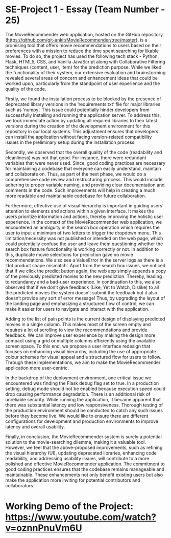 # SE-Project 1 - Essay (Team Number - 25) 

The MovieRecommender web application, hosted on the GitHub repository (https://github.com/git-ankit/MovieRecommender/tree/master), is a promising tool that offers movie recommendations to users based on their preferences with a mission to reduce the time spent searching for likable movies. To do so, the project has used the following tech stack - Python, Flask, HTML5, CSS, and Vanilla JavaScript along with Collaborative Filtering techniques (content, user, item) for the prediction purpose. While we liked the functionality of their system, our extensive evaluation and brainstorming revealed several areas of concern and enhancement ideas that could be worked upon, particularly from the standpoint of user experience and the quality of the code.

Firstly, we found the installation process to be blocked by the presence of deprecated library versions in the ‘requirements.txt’ file for major libraries such as ‘numpy’. This issue could potentially hinder developers from successfully installing and running the application server. To address this, we took immediate action by updating all required libraries to their latest versions during the creation of the development environment for this repository in our local systems. This adjustment ensures that developers can install the application without facing version-related compatibility issues in the preliminary setup during the installation process.

Secondly, we observed that the overall quality of the code (readability and cleanliness) was not that good. For instance, there were redundant variables that were never used. Since, good coding practices are necessary for maintaining a codebase that everyone can easily understand, maintain and collaborate on. Thus, as part of the next phase, we would do a comprehensive code review and restructuring process. This would include adhering to proper variable naming, and providing clear documentation and comments in the code. Such improvements will help in creating a much more readable and maintainable codebase for future collaboration.

Furthermore, effective use of visual hierarchy is important in guiding users' attention to elements and actions within a given interface. It makes the users prioritize information and actions, thereby improving the holistic user experience. In the context of the MovieRecommender web application, we encountered an ambiguity in the search box operation which requires the user to input a minimum of two letters to trigger the dropdown menu. This limitation/necessity was not published or intended on the web page, which could potentially confuse the user and leave them questioning whether the search box feature functionality is working correctly or not. In addition to this, duplicate movie selections for prediction gave no movie recommendations. We also see a ValueError in the server logs as there is a ‘dot product shape mismatch’. Apart from the search box issues, we noticed that if we click the predict button again, the web app simply appends a copy of the previously predicted movies to the new prediction. Thereby, leading to redundancy and a bad-user experience. In continuation to this, we also observed that if we don’t give feedback (Like, Yet to Watch, Dislike) to all the predicted movies the system doesn’t submit the feedback but it also doesn’t provide any sort of error message! Thus, by upgrading the layout of the landing page and emphasizing a structured flow of control, we can make it easier for users to navigate and interact with the application.

Adding to the list of pain points is the current design of displaying predicted movies in a single column. This makes most of the screen empty and requires a lot of scrolling to view the recommendations and provide feedback. We can improve user experience by making the design more compact using a grid or multiple columns efficiently using the available screen space. To this end, we propose a user interface redesign that focuses on enhancing visual hierarchy, including the use of appropriate colour schemes for visual appeal and a structured flow for users to follow. Through these implementations, we aim to make the MovieRecommender application more user-centric. 

In the backdrop of the deployment environment, one critical issue we encountered was finding the Flask debug flag set to true. In a production setting, debug mode should not be enabled because execution speed could drop causing performance degradation. There is an additional risk of unreliable security. While running the application, it became apparent that there was substantial latency and low responsiveness. Thorough testing of the production environment should be conducted to catch any such issues before they become live. We would like to ensure there are different configurations for development and production environments to improve latency and overall usability. 
				
Finally, in conclusion, the MovieRecommender system is surely a potential solution to the movie-searching dilemma, making it a valuable tool. However, we feel that the above-proposed improvements, such as refining the visual hierarchy (UI), updating deprecated libraries, enhancing code readability, and addressing usability issues, will contribute to a more polished and effective MovieRecommender application. The commitment to good coding practices ensures that the codebase remains manageable and maintainable. These enhancements not only benefit existing users but also make the application more inviting for potential contributors and collaborators.

# Working Demo of the Project: https://www.youtube.com/watch?v=oznnPnuVm6U

